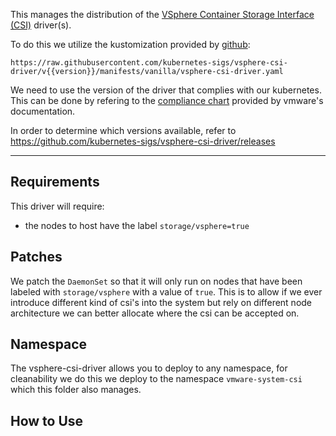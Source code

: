 This manages the distribution of the [VSphere Container Storage Interface (CSI)] driver(s). 

To do this we utilize the kustomization provided by [github](https://github.com/kubernetes-sigs/vsphere-csi-driver/):

```
https://raw.githubusercontent.com/kubernetes-sigs/vsphere-csi-driver/v{{version}}/manifests/vanilla/vsphere-csi-driver.yaml
```

We need to use the version of the driver that complies with our kubernetes. This can be done by refering to the [compliance chart] provided by vmware's documentation.

In order to determine which versions available, refer to https://github.com/kubernetes-sigs/vsphere-csi-driver/releases

[VSphere Container Storage Interface (CSI)]: https://techdocs.broadcom.com/us/en/vmware-cis/vsphere/container-storage-plugin/3-0/getting-started-with-vmware-vsphere-container-storage-plug-in-3-0.html
[compliance chart]: https://techdocs.broadcom.com/us/en/vmware-cis/vsphere/container-storage-plugin/3-0/getting-started-with-vmware-vsphere-container-storage-plug-in-3-0/vsphere-container-storage-plug-in-concepts/compatibility-matrix-for-vsphere-container-storage-plug-in.html#GUID-D4AAD99E-9128-40CE-B89C-AD451DA8379D-en

----

## Requirements

This driver will require:

- the nodes to host have the label `storage/vsphere=true`

## Patches

We patch the `DaemonSet` so that it will only run on nodes that have been labeled with `storage/vsphere` with a value of `true`. This is to allow if we ever introduce different kind of csi's into the system but rely on different node architecture we can better allocate where the csi can be accepted on.

## Namespace

The vsphere-csi-driver allows you to deploy to any namespace, for cleanability we do this we deploy to the namespace `vmware-system-csi` which this folder also manages.

## How to Use